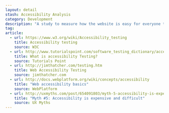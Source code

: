 ```yaml
---
layout: detail
stash: Accessibility Analysis
category: Development
description: "A study to measure how the website is easy for everyone to use, regardless of their special needs. It could be done by specific tools, following the W3C guideline or even by an usability test."
tag:
article:
  - url: https://www.w3.org/wiki/Accessibility_testing
    title: Accessibility testing
    source: W3C
  - url: http://www.tutorialspoint.com/software_testing_dictionary/accessibility_testing.htm
    title: What is accessibility Testing?
    source: Tutorials Point
  - url: http://jimthatcher.com/testing.htm
    title: Web Accessibility Testing
    source: jimthatcher.com
  - url: http://docs.webplatform.org/wiki/concepts/accessibility
    title: "Web accessibility basics"
    source: WebPlatform
  - url: http://uxmyths.com/post/654091803/myth-5-accessibility-is-expensive-and-difficult
    title: "Myth #5: Accessibility is expensive and difficult"
    source: UX Myths
---
```

